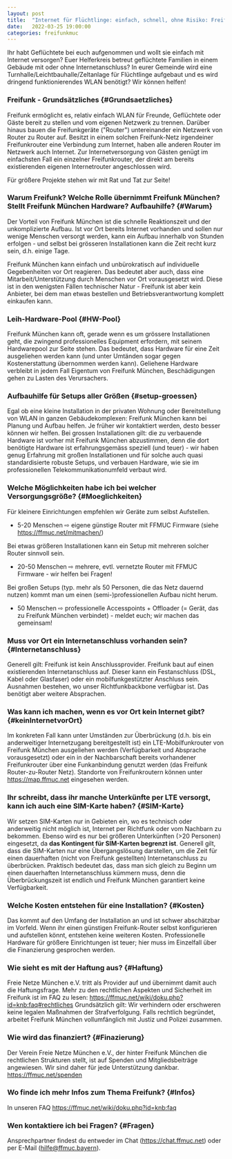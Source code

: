 ```yaml
---
layout: post
title:  "Internet für Flüchtlinge: einfach, schnell, ohne Risiko: Freifunk München - Fragen und Antworten"
date:   2022-03-25 19:00:00
categories: freifunkmuc
---
```


Ihr habt Geflüchtete bei euch aufgenommen und wollt sie einfach mit Internet versorgen? Euer Helferkreis betreut geflüchtete Familien in einem Gebäude mit oder ohne Internetanschluss? In eurer Gemeinde wird eine Turnhalle/Leichtbauhalle/Zeltanlage für Flüchtlinge aufgebaut und es wird dringend funktionierendes WLAN benötigt? Wir können helfen!


### Freifunk - Grundsätzliches {#Grundsaetzliches}

Freifunk ermöglicht es, relativ einfach WLAN für Freunde, Geflüchtete oder Gäste bereit zu stellen und vom eigenen Netzwerk zu trennen.
Darüber hinaus bauen die Freifunkgeräte ("Router") untereinander ein Netzwerk von Router zu Router auf. Besitzt in einem solchen Freifunk-Netz irgendeiner Freifunkrouter eine Verbindung zum Internet, haben alle anderen Router im Netzwerk auch Internet.
Zur Internetversorgung von Gästen genügt im einfachsten Fall ein einzelner Freifunkrouter, der direkt am bereits existierenden eigenen Internetrouter angeschlossen wird.

Für größere Projekte stehen wir mit Rat und Tat zur Seite!


### Warum Freifunk? Welche Rolle übernimmt Freifunk München? Stellt Freifunk München Hardware? Aufbauhilfe? {#Warum}

Der Vorteil von Freifunk München ist die schnelle Reaktionszeit und der unkomplizierte Aufbau. Ist vor Ort bereits Internet vorhanden und sollen nur wenige Menschen versorgt werden, kann ein Aufbau innerhalb von Stunden erfolgen - und selbst bei grösseren Installationen kann die Zeit recht kurz sein, d.h. einige Tage.

Freifunk München kann einfach und unbürokratisch auf individuelle Gegebenheiten vor Ort reagieren. Das bedeutet aber auch, dass eine Mitarbeit/Unterstützung durch Menschen vor Ort vorausgesetzt wird. Diese ist in den wenigsten Fällen technischer Natur - Freifunk ist aber kein Anbieter, bei dem man etwas bestellen und Betriebsverantwortung komplett einkaufen kann.


### Leih-Hardware-Pool {#HW-Pool}

Freifunk München kann oft, gerade wenn es um grössere Installationen geht, die zwingend professionelles Equipment erfordern, mit seinem Hardwarepool zur Seite stehen. Das bedeutet, dass Hardware für eine Zeit  ausgeliehen werden kann (und unter Umtänden sogar gegen Kostenerstattung übernommen werden kann). Geliehene Hardware verbleibt in jedem Fall Eigentum von Freifunk München, Beschädigungen gehen zu Lasten des Verursachers.


### Aufbauhilfe für Setups aller Größen {#setup-groessen}

Egal ob eine kleine Installation in der privaten Wohnung oder Bereitstellung von WLAN in ganzen Gebäudekomplexen: Freifunk München kann bei Planung und Aufbau helfen. Je früher wir kontaktiert werden, desto besser können wir helfen.
Bei grossen Installationen gilt: die zu verbauende Hardware ist vorher mit Freifunk München abzustimmen, denn die dort benötigte Hardware ist erfahrungsgemäss speziell (und teuer) - wir haben genug Erfahrung mit großen Installationen und für solche auch quasi standardisierte robuste Setups, und verbauen Hardware, wie sie im professionellen Telekommunikationumfeld verbaut wird.


### Welche Möglichkeiten habe ich bei welcher Versorgungsgröße? {#Moeglichkeiten}

Für kleinere Einrichtungen empfehlen wir Geräte zum selbst Aufstellen.
 - 5-20 Menschen ⇨ eigene günstige Router mit FFMUC Firmware (siehe <https://ffmuc.net/mitmachen/>)

Bei etwas größeren Installationen kann ein Setup mit mehreren solcher Router sinnvoll sein.
 - 20-50 Menschen ⇨ mehrere, evtl. vernetzte Router mit FFMUC Firmware - wir helfen bei Fragen!

Bei großen Setups (typ. mehr als 50 Personen, die das Netz dauernd nutzen) kommt man um einen (semi-)professionellen Aufbau nicht herum.
 - 50 Menschen ⇨ professionelle Accesspoints + Offloader (= Gerät, das zu Freifunk München verbindet) - meldet euch; wir machen das gemeinsam!


### Muss vor Ort ein Internetanschluss vorhanden sein? {#Internetanschluss}

Generell gilt: Freifunk ist kein Anschlussprovider. Freifunk baut auf einen existierenden Internetanschluss auf. Dieser kann ein Festanschluss (DSL, Kabel oder Glasfaser) oder ein mobilfunkgestützter Anschluss sein. Ausnahmen bestehen, wo unser Richtfunkbackbone verfügbar ist. Das benötigt aber weitere Absprachen.


### Was kann ich machen, wenn es vor Ort kein Internet gibt? {#keinInternetvorOrt}

Im konkreten Fall kann unter Umständen zur Überbrückung (d.h. bis ein anderweitiger Internetzugang bereitgestellt ist) ein LTE-Mobilfunkrouter von Freifunk München ausgeliehen werden (Verfügbarkeit und Absprache vorausgesetzt) oder ein in der Nachbarschaft bereits vorhandener Freifunkrouter über eine Funkanbindung genutzt werden (das Freifunk Router-zu-Router Netz). Standorte von Freifunkroutern können unter <https://map.ffmuc.net> eingesehen werden.


### Ihr schreibt, dass ihr manche Unterkünfte per LTE versorgt, kann ich auch eine SIM-Karte haben? {#SIM-Karte}

Wir setzen SIM-Karten nur in Gebieten ein, wo es technisch oder anderweitig nicht möglich ist, Internet per Richtfunk oder vom Nachbarn zu bekommen. Ebenso wird es nur bei größeren Unterkünften (>20 Personen) eingesetzt,​​​ da​​ **das Kontingent für SIM-Karten begrenzt ist**. Generell gilt, dass die SIM-Karten nur eine Übergangslösung darstellen, um die Zeit für einen dauerhaften (nicht von Freifunk gestellten) Internetanschluss zu überbrücken. Praktisch bedeutet das, dass man sich gleich zu Beginn um einen dauerhaften Internetanschluss kümmern muss, denn die Überbrückungszeit ist endlich und Freifunk München garantiert keine Verfügbarkeit.


### Welche Kosten entstehen für eine Installation? {#Kosten}

Das kommt auf den Umfang der Installation an und ist schwer abschätzbar im Vorfeld. Wenn ihr einen günstigen Freifunk-Router selbst konfigurieren und aufstellen könnt, entstehen keine weiteren Kosten. Professionelle Hardware für größere Einrichtungen ist teuer; hier muss im Einzelfall über die Finanzierung gesprochen werden.


### Wie sieht es mit der Haftung aus? {#Haftung}

Freie Netze München e.V. tritt als Provider auf und übernimmt damit auch die Haftungsfrage. Mehr zu den rechtlichen Aspekten und Sicherheit im Freifunk ist im FAQ zu lesen: <https://ffmuc.net/wiki/doku.php?id=knb:faq#rechtliches>
Grundsätzlich gilt: Wir verhindern oder erschweren keine legalen Maßnahmen der Strafverfolgung. Falls rechtlich begründet, arbeitet Freifunk München vollumfänglich mit Justiz und Polizei zusammen.


### Wie wird das finanziert? {#Finazierung}

Der Verein Freie Netze München e.V., der hinter Freifunk München die rechtlichen Strukturen stellt, ist auf Spenden und Mitgliedsbeiträge angewiesen. Wir sind daher für jede Unterstützung dankbar. <https://ffmuc.net/spenden>


### Wo finde ich mehr Infos zum Thema Freifunk? {#Infos}

In unseren FAQ <https://ffmuc.net/wiki/doku.php?id=knb:faq>


### Wen kontaktiere ich bei Fragen? {#Fragen}

Ansprechpartner findest du entweder im Chat (<https://chat.ffmuc.net>) oder per E-Mail (<hilfe@ffmuc.bayern>).